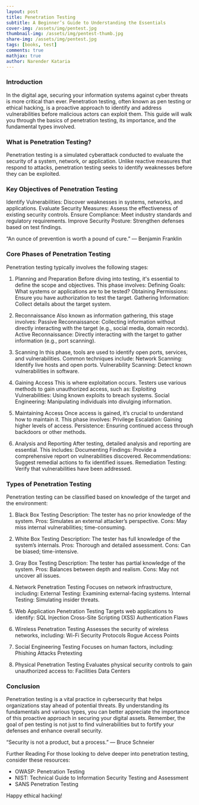 ```yaml
---
layout: post
title: Penetration Testing
subtitle: A Beginner’s Guide to Understanding the Essentials
cover-img: /assets/img/pentest.jpg
thumbnail-img: /assets/img/pentest-thumb.jpg
share-img: /assets/img/pentest.jpg
tags: [books, test]
comments: true
mathjax: true
author: Narender Kataria
---
```

### Introduction
In the digital age, securing your information systems against cyber threats is more critical than ever. Penetration testing, often known as pen testing or ethical hacking, is a proactive approach to identify and address vulnerabilities before malicious actors can exploit them. This guide will walk you through the basics of penetration testing, its importance, and the fundamental types involved.

### What is Penetration Testing?
Penetration testing is a simulated cyberattack conducted to evaluate the security of a system, network, or application. Unlike reactive measures that respond to attacks, penetration testing seeks to identify weaknesses before they can be exploited.

### Key Objectives of Penetration Testing
Identify Vulnerabilities: Discover weaknesses in systems, networks, and applications.
Evaluate Security Measures: Assess the effectiveness of existing security controls.
Ensure Compliance: Meet industry standards and regulatory requirements.
Improve Security Posture: Strengthen defenses based on test findings.

“An ounce of prevention is worth a pound of cure.” — Benjamin Franklin

### Core Phases of Penetration Testing
Penetration testing typically involves the following stages:

1. Planning and Preparation
Before diving into testing, it's essential to define the scope and objectives. This phase involves:
Defining Goals: What systems or applications are to be tested?
Obtaining Permissions: Ensure you have authorization to test the target.
Gathering Information: Collect details about the target system.

2. Reconnaissance
Also known as information gathering, this stage involves:
Passive Reconnaissance: Collecting information without directly interacting with the target (e.g., social media, domain records).
Active Reconnaissance: Directly interacting with the target to gather information (e.g., port scanning).

3. Scanning
In this phase, tools are used to identify open ports, services, and vulnerabilities. Common techniques include:
Network Scanning: Identify live hosts and open ports.
Vulnerability Scanning: Detect known vulnerabilities in software.

4. Gaining Access
This is where exploitation occurs. Testers use various methods to gain unauthorized access, such as:
Exploiting Vulnerabilities: Using known exploits to breach systems.
Social Engineering: Manipulating individuals into divulging information.

5. Maintaining Access
Once access is gained, it’s crucial to understand how to maintain it. This phase involves:
Privilege Escalation: Gaining higher levels of access.
Persistence: Ensuring continued access through backdoors or other methods.

6. Analysis and Reporting
After testing, detailed analysis and reporting are essential. This includes:
Documenting Findings: Provide a comprehensive report on vulnerabilities discovered.
Recommendations: Suggest remedial actions to fix identified issues.
Remediation Testing: Verify that vulnerabilities have been addressed.

### Types of Penetration Testing
Penetration testing can be classified based on knowledge of the target and the environment:

1. Black Box Testing
Description: The tester has no prior knowledge of the system.
Pros: Simulates an external attacker’s perspective.
Cons: May miss internal vulnerabilities; time-consuming.

2. White Box Testing
Description: The tester has full knowledge of the system’s internals.
Pros: Thorough and detailed assessment.
Cons: Can be biased; time-intensive.

3. Gray Box Testing
Description: The tester has partial knowledge of the system.
Pros: Balances between depth and realism.
Cons: May not uncover all issues.

4. Network Penetration Testing
Focuses on network infrastructure, including:
External Testing: Examining external-facing systems.
Internal Testing: Simulating insider threats.

5. Web Application Penetration Testing
Targets web applications to identify:
SQL Injection
Cross-Site Scripting (XSS)
Authentication Flaws

6. Wireless Penetration Testing
Assesses the security of wireless networks, including:
Wi-Fi Security Protocols
Rogue Access Points

7. Social Engineering Testing
Focuses on human factors, including:
Phishing Attacks
Pretexting

8. Physical Penetration Testing
Evaluates physical security controls to gain unauthorized access to:
Facilities
Data Centers

### Conclusion
Penetration testing is a vital practice in cybersecurity that helps organizations stay ahead of potential threats. By understanding its fundamentals and various types, you can better appreciate the importance of this proactive approach in securing your digital assets. Remember, the goal of pen testing is not just to find vulnerabilities but to fortify your defenses and enhance overall security.

“Security is not a product, but a process.” — Bruce Schneier

Further Reading
For those looking to delve deeper into penetration testing, consider these resources:

- OWASP: Penetration Testing
- NIST: Technical Guide to Information Security Testing and Assessment
- SANS Penetration Testing

Happy ethical hacking!
